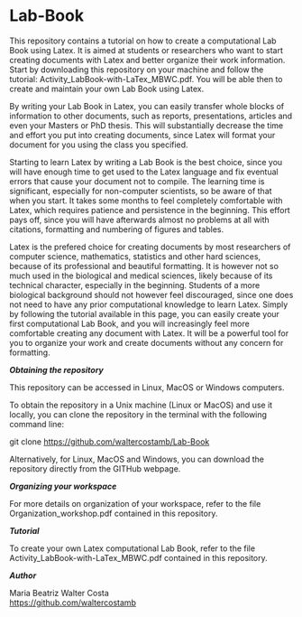 # Lab-Book

This repository contains a tutorial on how to create a computational Lab Book using Latex. It is aimed at students or researchers who want to start creating documents with Latex and better organize their work information. Start by downloading this repository on your machine and follow the tutorial: Activity_LabBook-with-LaTex_MBWC.pdf. You will be able then to create and maintain your own Lab Book using Latex.

By writing your Lab Book in Latex, you can easily transfer whole blocks of information to other documents, such as reports, presentations, articles and even your Masters or PhD thesis. This will substantially decrease the time and effort you put into creating documents, since Latex will format your document for you using the class you specified.

Starting to learn Latex by writing a Lab Book is the best choice, since you will have enough time to get used to the Latex language and fix eventual errors that cause your document not to compile. The learning time is significant, especially for non-computer scientists, so be aware of that when you start. It takes some months to feel completely comfortable with Latex, which requires patience and persistence in the beginning. This effort pays off, since you will have afterwards almost no problems at all with citations, formatting and numbering of figures and tables. 

Latex is the prefered choice for creating documents by most researchers of computer science, mathematics, statistics and other hard sciences, because of its professional and beautiful formatting. It is however not so much used in the biological and medical sciences, likely because of its technical character, especially in the beginning. Students of a more biological background should not however feel discouraged, since one does not need to have any prior computational knowledge to learn Latex. Simply by following the tutorial available in this page, you can easily create your first computational Lab Book, and you will increasingly feel more comfortable creating any document with Latex. It will be a powerful tool for you to organize your work and create documents without any concern for formatting. 

__***Obtaining the repository***__

This repository can be accessed in Linux, MacOS or Windows computers.

To obtain the repository in a Unix machine (Linux or MacOS) and use it locally, you can clone the repository in the terminal with the following command line:

git clone https://github.com/waltercostamb/Lab-Book

Alternatively, for Linux, MacOS and Windows, you can download the repository directly from the GITHub webpage. 

__***Organizing your workspace***__

For more details on organization of your workspace, refer to the file Organization_workshop.pdf contained in this repository.

__***Tutorial***__

To create your own Latex computational Lab Book, refer to the file Activity_LabBook-with-LaTex_MBWC.pdf contained in this repository.

__***Author***__

Maria Beatriz Walter Costa  
https://github.com/waltercostamb
